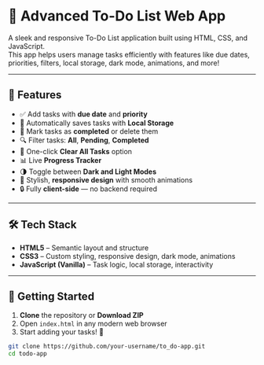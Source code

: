 # 📝 Advanced To-Do List Web App

A sleek and responsive To-Do List application built using HTML, CSS, and JavaScript.  
This app helps users manage tasks efficiently with features like due dates, priorities, filters, local storage, dark mode, animations, and more!

---

## 🌟 Features

- ✅ Add tasks with **due date** and **priority**
- 🔄 Automatically saves tasks with **Local Storage**
- 🎯 Mark tasks as **completed** or delete them
- 🔍 Filter tasks: **All**, **Pending**, **Completed**
- 🧼 One-click **Clear All Tasks** option
- 📊 Live **Progress Tracker**
- 🌗 Toggle between **Dark and Light Modes**
- 💅 Stylish, **responsive design** with smooth animations
- 🔒 Fully **client-side** — no backend required

---

## 🛠️ Tech Stack

- **HTML5** – Semantic layout and structure  
- **CSS3** – Custom styling, responsive design, dark mode, animations  
- **JavaScript (Vanilla)** – Task logic, local storage, interactivity  

---

## 🚀 Getting Started

1. **Clone** the repository or **Download ZIP**
2. Open `index.html` in any modern web browser
3. Start adding your tasks! 🎉

```bash
git clone https://github.com/your-username/to_do-app.git
cd todo-app
